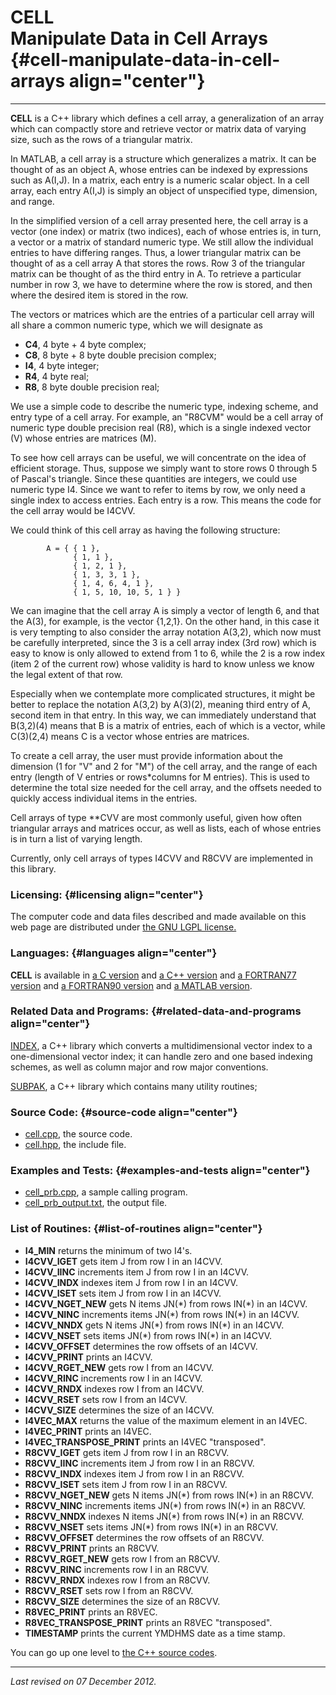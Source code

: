CELL\
Manipulate Data in Cell Arrays {#cell-manipulate-data-in-cell-arrays align="center"}
==============================

------------------------------------------------------------------------

**CELL** is a C++ library which defines a cell array, a generalization
of an array which can compactly store and retrieve vector or matrix data
of varying size, such as the rows of a triangular matrix.

In MATLAB, a cell array is a structure which generalizes a matrix. It
can be thought of as an object A, whose entries can be indexed by
expressions such as A(I,J). In a matrix, each entry is a numeric scalar
object. In a cell array, each entry A(I,J) is simply an object of
unspecified type, dimension, and range.

In the simplified version of a cell array presented here, the cell array
is a vector (one index) or matrix (two indices), each of whose entries
is, in turn, a vector or a matrix of standard numeric type. We still
allow the individual entries to have differing ranges. Thus, a lower
triangular matrix can be thought of as a cell array A that stores the
rows. Row 3 of the triangular matrix can be thought of as the third
entry in A. To retrieve a particular number in row 3, we have to
determine where the row is stored, and then where the desired item is
stored in the row.

The vectors or matrices which are the entries of a particular cell array
will all share a common numeric type, which we will designate as

-   **C4**, 4 byte + 4 byte complex;
-   **C8**, 8 byte + 8 byte double precision complex;
-   **I4**, 4 byte integer;
-   **R4**, 4 byte real;
-   **R8**, 8 byte double precision real;

We use a simple code to describe the numeric type, indexing scheme, and
entry type of a cell array. For example, an "R8CVM" would be a cell
array of numeric type double precision real (R8), which is a single
indexed vector (V) whose entries are matrices (M).

To see how cell arrays can be useful, we will concentrate on the idea of
efficient storage. Thus, suppose we simply want to store rows 0 through
5 of Pascal's triangle. Since these quantities are integers, we could
use numeric type I4. Since we want to refer to items by row, we only
need a single index to access entries. Each entry is a row. This means
the code for the cell array would be I4CVV.

We could think of this cell array as having the following structure:

            A = { { 1 },
                  { 1, 1 },
                  { 1, 2, 1 },
                  { 1, 3, 3, 1 },
                  { 1, 4, 6, 4, 1 },
                  { 1, 5, 10, 10, 5, 1 } }
          

We can imagine that the cell array A is simply a vector of length 6, and
that the A(3), for example, is the vector {1,2,1}. On the other hand, in
this case it is very tempting to also consider the array notation
A(3,2), which now must be carefully interpreted, since the 3 is a cell
array index (3rd row) which is easy to know is only allowed to extend
from 1 to 6, while the 2 is a row index (item 2 of the current row)
whose validity is hard to know unless we know the legal extent of that
row.

Especially when we contemplate more complicated structures, it might be
better to replace the notation A(3,2) by A(3)(2), meaning third entry of
A, second item in that entry. In this way, we can immediately understand
that B(3,2)(4) means that B is a matrix of entries, each of which is a
vector, while C(3)(2,4) means C is a vector whose entries are matrices.

To create a cell array, the user must provide information about the
dimension (1 for "V" and 2 for "M") of the cell array, and the range of
each entry (length of V entries or rows\*columns for M entries). This is
used to determine the total size needed for the cell array, and the
offsets needed to quickly access individual items in the entries.

Cell arrays of type \*\*CVV are most commonly useful, given how often
triangular arrays and matrices occur, as well as lists, each of whose
entries is in turn a list of varying length.

Currently, only cell arrays of types I4CVV and R8CVV are implemented in
this library.

### Licensing: {#licensing align="center"}

The computer code and data files described and made available on this
web page are distributed under [the GNU LGPL
license.](../../txt/gnu_lgpl.txt)

### Languages: {#languages align="center"}

**CELL** is available in [a C version](../../c_src/cell/cell.md) and
[a C++ version](../../master/cell/cell.md) and [a FORTRAN77
version](../../f77_src/cell/cell.md) and [a FORTRAN90
version](../../f_src/cell/cell.md) and [a MATLAB
version](../../m_src/cell/cell.md).

### Related Data and Programs: {#related-data-and-programs align="center"}

[INDEX](../../master/index/index.md), a C++ library which converts a
multidimensional vector index to a one-dimensional vector index; it can
handle zero and one based indexing schemes, as well as column major and
row major conventions.

[SUBPAK](../../master/subpak/subpak.md), a C++ library which contains
many utility routines;

### Source Code: {#source-code align="center"}

-   [cell.cpp](cell.cpp), the source code.
-   [cell.hpp](cell.hpp), the include file.

### Examples and Tests: {#examples-and-tests align="center"}

-   [cell\_prb.cpp](cell_prb.cpp), a sample calling program.
-   [cell\_prb\_output.txt](cell_prb_output.txt), the output file.

### List of Routines: {#list-of-routines align="center"}

-   **I4\_MIN** returns the minimum of two I4's.
-   **I4CVV\_IGET** gets item J from row I in an I4CVV.
-   **I4CVV\_IINC** increments item J from row I in an I4CVV.
-   **I4CVV\_INDX** indexes item J from row I in an I4CVV.
-   **I4CVV\_ISET** sets item J from row I in an I4CVV.
-   **I4CVV\_NGET\_NEW** gets N items JN(\*) from rows IN(\*) in an
    I4CVV.
-   **I4CVV\_NINC** increments items JN(\*) from rows IN(\*) in an
    I4CVV.
-   **I4CVV\_NNDX** gets N items JN(\*) from rows IN(\*) in an I4CVV.
-   **I4CVV\_NSET** sets items JN(\*) from rows IN(\*) in an I4CVV.
-   **I4CVV\_OFFSET** determines the row offsets of an I4CVV.
-   **I4CVV\_PRINT** prints an I4CVV.
-   **I4CVV\_RGET\_NEW** gets row I from an I4CVV.
-   **I4CVV\_RINC** increments row I in an I4CVV.
-   **I4CVV\_RNDX** indexes row I from an I4CVV.
-   **I4CVV\_RSET** sets row I from an I4CVV.
-   **I4CVV\_SIZE** determines the size of an I4CVV.
-   **I4VEC\_MAX** returns the value of the maximum element in an I4VEC.
-   **I4VEC\_PRINT** prints an I4VEC.
-   **I4VEC\_TRANSPOSE\_PRINT** prints an I4VEC "transposed".
-   **R8CVV\_IGET** gets item J from row I in an R8CVV.
-   **R8CVV\_IINC** increments item J from row I in an R8CVV.
-   **R8CVV\_INDX** indexes item J from row I in an R8CVV.
-   **R8CVV\_ISET** sets item J from row I in an R8CVV.
-   **R8CVV\_NGET\_NEW** gets N items JN(\*) from rows IN(\*) in an
    R8CVV.
-   **R8CVV\_NINC** increments items JN(\*) from rows IN(\*) in an
    R8CVV.
-   **R8CVV\_NNDX** indexes N items JN(\*) from rows IN(\*) in an R8CVV.
-   **R8CVV\_NSET** sets items JN(\*) from rows IN(\*) in an R8CVV.
-   **R8CVV\_OFFSET** determines the row offsets of an R8CVV.
-   **R8CVV\_PRINT** prints an R8CVV.
-   **R8CVV\_RGET\_NEW** gets row I from an R8CVV.
-   **R8CVV\_RINC** increments row I in an R8CVV.
-   **R8CVV\_RNDX** indexes row I from an R8CVV.
-   **R8CVV\_RSET** sets row I from an R8CVV.
-   **R8CVV\_SIZE** determines the size of an R8CVV.
-   **R8VEC\_PRINT** prints an R8VEC.
-   **R8VEC\_TRANSPOSE\_PRINT** prints an R8VEC "transposed".
-   **TIMESTAMP** prints the current YMDHMS date as a time stamp.

You can go up one level to [the C++ source codes](../cpp_src.md).

------------------------------------------------------------------------

*Last revised on 07 December 2012.*
